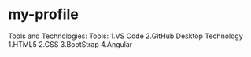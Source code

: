# my-profile

Tools and Technologies:
Tools:
     1.VS Code
     2.GitHub Desktop
Technology
     1.HTML5
     2.CSS
     3.BootStrap
     4.Angular     